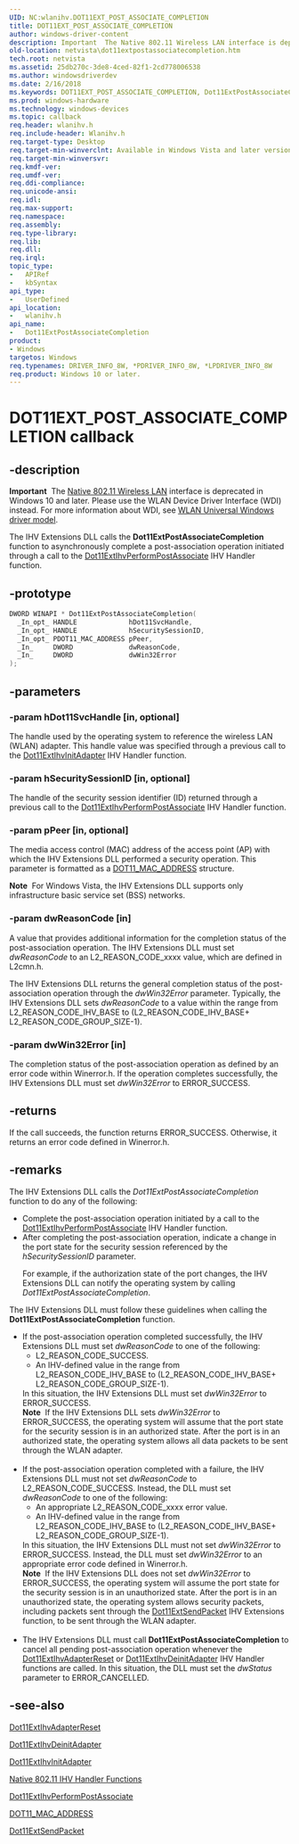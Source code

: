```yaml
---
UID: NC:wlanihv.DOT11EXT_POST_ASSOCIATE_COMPLETION
title: DOT11EXT_POST_ASSOCIATE_COMPLETION
author: windows-driver-content
description: Important  The Native 802.11 Wireless LAN interface is deprecated in Windows 10 and later.
old-location: netvista\dot11extpostassociatecompletion.htm
tech.root: netvista
ms.assetid: 25db270c-3de8-4ced-82f1-2cd778006538
ms.author: windowsdriverdev
ms.date: 2/16/2018
ms.keywords: DOT11EXT_POST_ASSOCIATE_COMPLETION, Dot11ExtPostAssociateCompletion, Dot11ExtPostAssociateCompletion callback function [Network Drivers Starting with Windows Vista], Native_802.11_IHV_Ext_d7368927-721a-4cd4-9ccc-ccb02964b811.xml, netvista.dot11extpostassociatecompletion, wlanihv/Dot11ExtPostAssociateCompletion
ms.prod: windows-hardware
ms.technology: windows-devices
ms.topic: callback
req.header: wlanihv.h
req.include-header: Wlanihv.h
req.target-type: Desktop
req.target-min-winverclnt: Available in Windows Vista and later versions of the Windows operating   systems.
req.target-min-winversvr:
req.kmdf-ver:
req.umdf-ver:
req.ddi-compliance:
req.unicode-ansi:
req.idl:
req.max-support:
req.namespace:
req.assembly:
req.type-library:
req.lib:
req.dll:
req.irql:
topic_type:
-	APIRef
-	kbSyntax
api_type:
-	UserDefined
api_location:
-	wlanihv.h
api_name:
-	Dot11ExtPostAssociateCompletion
product:
- Windows
targetos: Windows
req.typenames: DRIVER_INFO_8W, *PDRIVER_INFO_8W, *LPDRIVER_INFO_8W
req.product: Windows 10 or later.
---
```


# DOT11EXT_POST_ASSOCIATE_COMPLETION callback


## -description


<div class="alert"><b>Important</b>  The <a href="https://msdn.microsoft.com/library/windows/hardware/ff560689">Native 802.11 Wireless LAN</a> interface is deprecated in Windows 10 and later. Please use the WLAN Device Driver Interface (WDI) instead. For more information about WDI, see <a href="https://msdn.microsoft.com/6EF92E34-7BC9-465E-B05D-2BCB29165A18">WLAN Universal Windows driver model</a>.

The IHV Extensions DLL calls the
  <b>Dot11ExtPostAssociateCompletion</b> function to asynchronously complete a
  post-association operation initiated through a call to the
  <a href="..\wlanihv\nc-wlanihv-dot11extihv_perform_post_associate.md">
  Dot11ExtIhvPerformPostAssociate</a> IHV Handler function.


## -prototype


```cpp
DWORD WINAPI * Dot11ExtPostAssociateCompletion(
  _In_opt_ HANDLE             hDot11SvcHandle,
  _In_opt_ HANDLE             hSecuritySessionID,
  _In_opt_ PDOT11_MAC_ADDRESS pPeer,
  _In_     DWORD              dwReasonCode,
  _In_     DWORD              dwWin32Error
);
```


## -parameters




### -param hDot11SvcHandle [in, optional]

The handle used by the operating system to reference the wireless LAN (WLAN) adapter. This handle
     value was specified through a previous call to the
     <a href="..\wlanihv\nc-wlanihv-dot11extihv_init_adapter.md">Dot11ExtIhvInitAdapter</a> IHV
     Handler function.


### -param hSecuritySessionID [in, optional]

The handle of the security session identifier (ID) returned through a previous call to the
     <a href="..\wlanihv\nc-wlanihv-dot11extihv_perform_post_associate.md">
     Dot11ExtIhvPerformPostAssociate</a> IHV Handler function.


### -param pPeer [in, optional]

The media access control (MAC) address of the access point (AP) with which the IHV Extensions DLL
     performed a security operation. This parameter is formatted as a
     <a href="..\windot11\ns-windot11-_dot11_mac_address.md">DOT11_MAC_ADDRESS</a> structure.


<div class="alert"><b>Note</b>  For Windows Vista, the IHV Extensions DLL supports only infrastructure basic
     service set (BSS) networks.</div>

### -param dwReasonCode [in]

A value that provides additional information for the completion status of the post-association
     operation. The IHV Extensions DLL must set
     <i>dwReasonCode</i> to an L2_REASON_CODE_xxxx value, which are defined in
     L2cmn.h.


The IHV Extensions DLL returns the general completion status of the post-association operation
     through the
     <i>dwWin32Error</i> parameter. Typically, the IHV Extensions DLL sets
     <i>dwReasonCode</i> to a value within the range from L2_REASON_CODE_IHV_BASE to (L2_REASON_CODE_IHV_BASE+
     L2_REASON_CODE_GROUP_SIZE-1).


### -param dwWin32Error [in]

The completion status of the post-association operation as defined by an error code within
     Winerror.h. If the operation completes successfully, the IHV Extensions DLL must set
     <i>dwWin32Error</i> to ERROR_SUCCESS.


## -returns



If the call succeeds, the function returns ERROR_SUCCESS. Otherwise, it returns an error code
     defined in
     Winerror.h.




## -remarks



The IHV Extensions DLL calls the
    <i>Dot11ExtPostAssociateCompletion</i> function to do any of the following:

<ul>
<li>
Complete the post-association operation initiated by a call to the
      <a href="..\wlanihv\nc-wlanihv-dot11extihv_perform_post_associate.md">
      Dot11ExtIhvPerformPostAssociate</a> IHV Handler function.

</li>
<li>
After completing the post-association operation, indicate a change in the port state for the
      security session referenced by the
      <i>hSecuritySessionID</i> parameter.

For example, if the authorization state of the port changes, the IHV Extensions DLL can notify the
      operating system by calling
      <i>Dot11ExtPostAssociateCompletion</i>.

</li>
</ul>
The IHV Extensions DLL must follow these guidelines when calling the
    <b>Dot11ExtPostAssociateCompletion</b> function.

<ul>
<li>
If the post-association operation completed successfully, the IHV Extensions DLL must set
      <i>dwReasonCode</i> to one of the following:

<ul>
<li>
L2_REASON_CODE_SUCCESS.

</li>
<li>
An IHV-defined value in the range from L2_REASON_CODE_IHV_BASE to (L2_REASON_CODE_IHV_BASE+
        L2_REASON_CODE_GROUP_SIZE-1).

</li>
</ul>
In this situation, the IHV Extensions DLL must set
      <i>dwWin32Error</i> to ERROR_SUCCESS.

<div class="alert"><b>Note</b>  If the IHV Extensions DLL sets
      <i>dwWin32Error</i> to ERROR_SUCCESS, the operating system will assume that the port state for the
      security session is in an authorized state. After the port is in an authorized state, the operating
      system allows all data packets to be sent through the WLAN adapter.</div>
<div> </div>
</li>
<li>
If the post-association operation completed with a failure, the IHV Extensions DLL must not set
      <i>dwReasonCode</i> to L2_REASON_CODE_SUCCESS. Instead, the DLL must set
      <i>dwReasonCode</i> to one of the following:

<ul>
<li>
An appropriate L2_REASON_CODE_xxxx error value.

</li>
<li>
An IHV-defined value in the range from L2_REASON_CODE_IHV_BASE to (L2_REASON_CODE_IHV_BASE+
        L2_REASON_CODE_GROUP_SIZE-1).

</li>
</ul>
In this situation, the IHV Extensions DLL must not set
      <i>dwWin32Error</i> to ERROR_SUCCESS. Instead, the DLL must set
      <i>dwWin32Error</i> to an appropriate error code defined in
      Winerror.h.

<div class="alert"><b>Note</b>  If the IHV Extensions DLL does not set
      <i>dwWin32Error</i> to ERROR_SUCCESS, the operating system will assume the port state for the security
      session is in an unauthorized state. After the port is in an unauthorized state, the operating system
      allows security packets, including packets sent through the
      <a href="..\wlanihv\nc-wlanihv-dot11ext_send_packet.md">Dot11ExtSendPacket</a> IHV Extensions
      function, to be sent through the WLAN adapter.</div>
<div> </div>
</li>
<li>
The IHV Extensions DLL must call
      <b>Dot11ExtPostAssociateCompletion</b> to cancel all pending post-association operation whenever the
      <a href="..\wlanihv\nc-wlanihv-dot11extihv_adapter_reset.md">Dot11ExtIhvAdapterReset</a> or
      <a href="..\wlanihv\nc-wlanihv-dot11extihv_deinit_adapter.md">Dot11ExtIhvDeinitAdapter</a> IHV
      Handler functions are called. In this situation, the DLL must set the
      <i>dwStatus</i> parameter to ERROR_CANCELLED.

</li>
</ul>



## -see-also

<a href="..\wlanihv\nc-wlanihv-dot11extihv_adapter_reset.md">Dot11ExtIhvAdapterReset</a>



<a href="..\wlanihv\nc-wlanihv-dot11extihv_deinit_adapter.md">Dot11ExtIhvDeinitAdapter</a>



<a href="..\wlanihv\nc-wlanihv-dot11extihv_init_adapter.md">Dot11ExtIhvInitAdapter</a>



<a href="https://docs.microsoft.com/windows-hardware/drivers/network/native-802-11-ihv-handler-functions">Native 802.11 IHV Handler
   Functions</a>



<a href="..\wlanihv\nc-wlanihv-dot11extihv_perform_post_associate.md">
   Dot11ExtIhvPerformPostAssociate</a>



<a href="..\windot11\ns-windot11-_dot11_mac_address.md">DOT11_MAC_ADDRESS</a>



<a href="..\wlanihv\nc-wlanihv-dot11ext_send_packet.md">Dot11ExtSendPacket</a>



 

 


